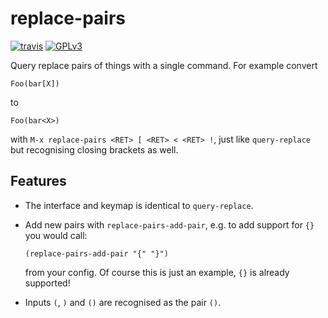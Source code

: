 # replace-pairs

[![travis](https://travis-ci.org/davidshepherd7/replace-pairs.svg?branch=master)](https://travis-ci.org/davidshepherd7/replace-pairs) [![GPLv3](http://img.shields.io/badge/license-GNU%20GPLv3-blue.svg)](https://github.com/davidshepherd7/replace-pairs/blob/master/LICENSE)

Query replace pairs of things with a single command. For example convert

    Foo(bar[X])
   
to

    Foo(bar<X>)
    
with `M-x replace-pairs <RET> [ <RET> < <RET> !`, just like `query-replace` but recognising closing brackets as well.


## Features

* The interface and keymap is identical to `query-replace`.

* Add new pairs with `replace-pairs-add-pair`, e.g. to add support for `{}`
  you would call:

      (replace-pairs-add-pair "{" "}")

  from your config. Of course this is just an example, `{}` is already
  supported!
  
* Inputs `(`, `)` and `()` are recognised as the pair `()`.
